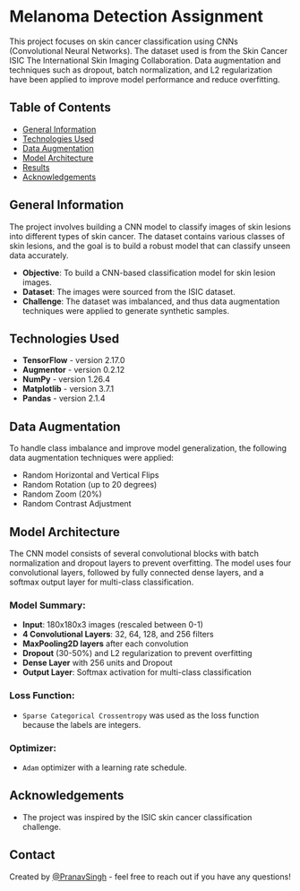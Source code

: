 # Melanoma Detection Assignment

This project focuses on skin cancer classification using CNNs (Convolutional Neural Networks). The dataset used is from the Skin Cancer ISIC The International Skin Imaging Collaboration. Data augmentation and techniques such as dropout, batch normalization, and L2 regularization have been applied to improve model performance and reduce overfitting.

## Table of Contents
- [General Information](#general-information)
- [Technologies Used](#technologies-used)
- [Data Augmentation](#data-augmentation)
- [Model Architecture](#model-architecture)
- [Results](#results)
- [Acknowledgements](#acknowledgements)

## General Information
The project involves building a CNN model to classify images of skin lesions into different types of skin cancer. The dataset contains various classes of skin lesions, and the goal is to build a robust model that can classify unseen data accurately.

- **Objective**: To build a CNN-based classification model for skin lesion images.
- **Dataset**: The images were sourced from the ISIC dataset.
- **Challenge**: The dataset was imbalanced, and thus data augmentation techniques were applied to generate synthetic samples.

## Technologies Used
- **TensorFlow** - version 2.17.0
- **Augmentor** - version 0.2.12
- **NumPy** - version 1.26.4
- **Matplotlib** - version 3.7.1
- **Pandas** - version 2.1.4

## Data Augmentation
To handle class imbalance and improve model generalization, the following data augmentation techniques were applied:

- Random Horizontal and Vertical Flips
- Random Rotation (up to 20 degrees)
- Random Zoom (20%)
- Random Contrast Adjustment

## Model Architecture
The CNN model consists of several convolutional blocks with batch normalization and dropout layers to prevent overfitting. The model uses four convolutional layers, followed by fully connected dense layers, and a softmax output layer for multi-class classification.

### Model Summary:
- **Input**: 180x180x3 images (rescaled between 0-1)
- **4 Convolutional Layers**: 32, 64, 128, and 256 filters
- **MaxPooling2D layers** after each convolution
- **Dropout** (30-50%) and L2 regularization to prevent overfitting
- **Dense Layer** with 256 units and Dropout
- **Output Layer**: Softmax activation for multi-class classification

### Loss Function:
- `Sparse Categorical Crossentropy` was used as the loss function because the labels are integers.

### Optimizer:
- `Adam` optimizer with a learning rate schedule.

## Acknowledgements
- The project was inspired by the ISIC skin cancer classification challenge.

## Contact
Created by [@PranavSingh](https://github.com/psingh-2503) - feel free to reach out if you have any questions!

